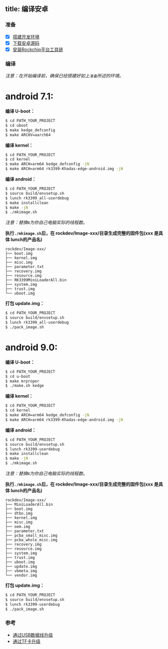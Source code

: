 title: 编译安卓
---
### 准备
- [x] [搭建开发环境](http://source.android.com/source/initializing.html)
- [x] [下载安卓源码](/zh-cn/edge/DownloadAndroidSourceCode.html)
- [x] [安装Rockchip平台工具链](/zh-cn/edge/InstallToolchains.html)

### 编译
*注意：在开始编译前，确保已经搭建好如上`准备`所述的环境。*

# android 7.1:

**编译 U-boot：**
```sh
$ cd PATH_YOUR_PROJECT
$ cd uboot
$ make kedge_defconfig
$ make ARCHV=aarch64
```
**编译 kernel：**
```sh
$ cd PATH_YOUR_PROJECT
$ cd kernel
$ make ARCH=arm64 kedge_defconfig -jN
$ make ARCH=arm64 rk3399-Khadas-edge-android.img -jN
```
**编译 android：**
```sh
$ cd PATH_YOUR_PROJECT
$ source build/envsetup.sh
$ lunch rk3399_all-userdebug
$ make installclean
$ make -jN
$ ./mkimage.sh
```
*注意：替换`N`为你自己电脑实际的线程数。*

**执行`./mkimage.sh`后，在 rockdev/Image-xxx/目录生成完整的固件包(xxx 是具体 lunch的产品名)**
```
rockdev/Image-xxx/
├── boot.img
├── kernel.img
├── misc.img
├── parameter.txt
├── recovery.img
├── resource.img
├── RK3399MiniLoaderAll.bin
├── system.img
├── trust.img
└── uboot.img
```
**打包 update.img：**
```sh
$ cd PATH_YOUR_PROJECT
$ source build/envsetup.sh
$ lunch rk3399_all-userdebug
$ ./pack_image.sh
```

# android 9.0:

**编译 U-boot：**
```sh
$ cd PATH_YOUR_PROJECT
$ cd u-boot
$ make mrproper
$ ./make.sh kedge
```
**编译 kernel：**
```sh
$ cd PATH_YOUR_PROJECT
$ cd kernel
$ make ARCH=arm64 kedge_defconfig -jN
$ make ARCH=arm64 rk3399-Khadas-edge-android.img -jN
```
**编译 android：**
```sh
$ cd PATH_YOUR_PROJECT
$ source build/envsetup.sh
$ lunch rk3399-userdebug
$ make installclean
$ make -jN
$ ./mkimage.sh
```
*注意：替换`N`为你自己电脑实际的线程数。*

**执行`./mkimage.sh`后，在 rockdev/Image-xxx/目录生成完整的固件包(xxx 是具体 lunch的产品名)**
```
rockdev/Image-xxx/
├── MiniLoaderAll.bin
├── boot.img
├── dtbo.img
├── kernel.img
├── misc.img
├── oem.img
├── parameter.txt
├── pcba_small_misc.img
├── pcba_whole_misc.img
├── recovery.img
├── resource.img
├── system.img
├── trust.img
├── uboot.img
├── update.img
├── vbmeta.img
└── vendor.img
```
**打包 update.img：**
```sh
$ cd PATH_YOUR_PROJECT
$ source build/envsetup.sh
$ lunch rk3399-userdebug
$ ./pack_image.sh
```
### 参考
* [通过USB数据线升级](/zh-cn/edge/UpgradeViaUSBCable.html)
* [通过TF卡升级](/zh-cn/edge/UpgradeViaTFBurningCard.html)
